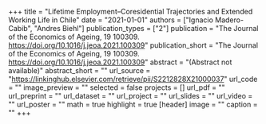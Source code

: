 +++
title = "Lifetime Employment–Coresidential Trajectories and Extended Working Life in Chile"
date = "2021-01-01"
authors = ["Ignacio Madero-Cabib", "Andres Biehl"]
publication_types = ["2"]
publication = "The Journal of the Economics of Ageing, 19 100309. https://doi.org/10.1016/j.jeoa.2021.100309"
publication_short = "The Journal of the Economics of Ageing, 19 100309. https://doi.org/10.1016/j.jeoa.2021.100309"
abstract = "(Abstract not available)"
abstract_short = ""
url_source = "https://linkinghub.elsevier.com/retrieve/pii/S2212828X21000037"
url_code = ""
image_preview = ""
selected = false
projects = []
url_pdf = ""
url_preprint = ""
url_dataset = ""
url_project = ""
url_slides = ""
url_video = ""
url_poster = ""
math = true
highlight = true
[header]
image = ""
caption = ""
+++

